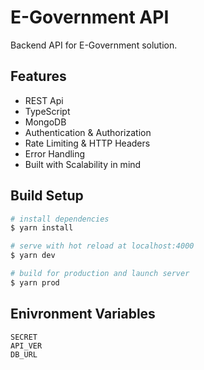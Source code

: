 # E-Government API

Backend API for E-Government solution.

## Features

- REST Api
- TypeScript
- MongoDB
- Authentication & Authorization
- Rate Limiting & HTTP Headers
- Error Handling
- Built with Scalability in mind

## Build Setup

```bash
# install dependencies
$ yarn install

# serve with hot reload at localhost:4000
$ yarn dev

# build for production and launch server
$ yarn prod
```

## Enivronment Variables

```env
SECRET
API_VER
DB_URL
```

